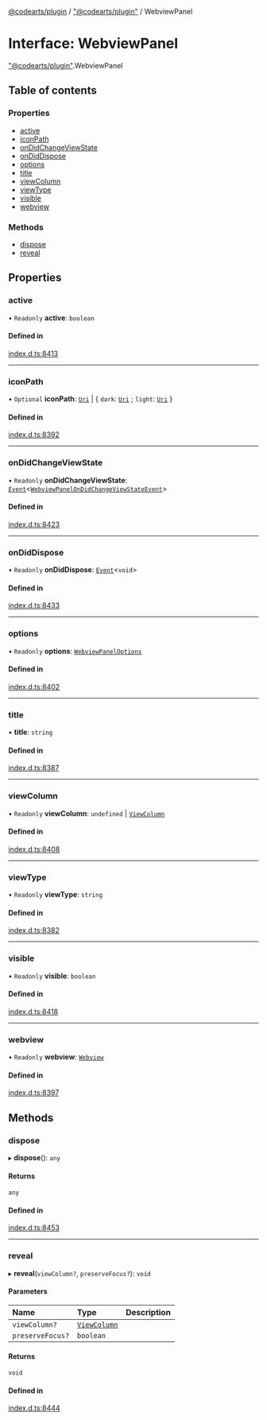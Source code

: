 [@codearts/plugin](../README.md) / ["@codearts/plugin"](../modules/_codearts_plugin_.md) / WebviewPanel

# Interface: WebviewPanel

["@codearts/plugin"](../modules/_codearts_plugin_.md).WebviewPanel

## Table of contents

### Properties

- [active](codearts_plugin_.WebviewPanel.md#active)
- [iconPath](codearts_plugin_.WebviewPanel.md#iconpath)
- [onDidChangeViewState](codearts_plugin_.WebviewPanel.md#ondidchangeviewstate)
- [onDidDispose](codearts_plugin_.WebviewPanel.md#ondiddispose)
- [options](codearts_plugin_.WebviewPanel.md#options)
- [title](codearts_plugin_.WebviewPanel.md#title)
- [viewColumn](codearts_plugin_.WebviewPanel.md#viewcolumn)
- [viewType](codearts_plugin_.WebviewPanel.md#viewtype)
- [visible](codearts_plugin_.WebviewPanel.md#visible)
- [webview](codearts_plugin_.WebviewPanel.md#webview)

### Methods

- [dispose](codearts_plugin_.WebviewPanel.md#dispose)
- [reveal](codearts_plugin_.WebviewPanel.md#reveal)

## Properties

### active

• `Readonly` **active**: `boolean`

#### Defined in

[index.d.ts:8413](https://github.com/huaweicloud/cloudide-plugin-api/blob/d4de966/index.d.ts#L8413)

___

### iconPath

• `Optional` **iconPath**: [`Uri`](../classes/codearts_plugin_.Uri.md) \| { `dark`: [`Uri`](../classes/codearts_plugin_.Uri.md) ; `light`: [`Uri`](../classes/codearts_plugin_.Uri.md)  }

#### Defined in

[index.d.ts:8392](https://github.com/huaweicloud/cloudide-plugin-api/blob/d4de966/index.d.ts#L8392)

___

### onDidChangeViewState

• `Readonly` **onDidChangeViewState**: [`Event`](codearts_plugin_.Event.md)<[`WebviewPanelOnDidChangeViewStateEvent`](codearts_plugin_.WebviewPanelOnDidChangeViewStateEvent.md)\>

#### Defined in

[index.d.ts:8423](https://github.com/huaweicloud/cloudide-plugin-api/blob/d4de966/index.d.ts#L8423)

___

### onDidDispose

• `Readonly` **onDidDispose**: [`Event`](codearts_plugin_.Event.md)<`void`\>

#### Defined in

[index.d.ts:8433](https://github.com/huaweicloud/cloudide-plugin-api/blob/d4de966/index.d.ts#L8433)

___

### options

• `Readonly` **options**: [`WebviewPanelOptions`](codearts_plugin_.WebviewPanelOptions.md)

#### Defined in

[index.d.ts:8402](https://github.com/huaweicloud/cloudide-plugin-api/blob/d4de966/index.d.ts#L8402)

___

### title

• **title**: `string`

#### Defined in

[index.d.ts:8387](https://github.com/huaweicloud/cloudide-plugin-api/blob/d4de966/index.d.ts#L8387)

___

### viewColumn

• `Readonly` **viewColumn**: `undefined` \| [`ViewColumn`](../enums/codearts_plugin_.ViewColumn.md)

#### Defined in

[index.d.ts:8408](https://github.com/huaweicloud/cloudide-plugin-api/blob/d4de966/index.d.ts#L8408)

___

### viewType

• `Readonly` **viewType**: `string`

#### Defined in

[index.d.ts:8382](https://github.com/huaweicloud/cloudide-plugin-api/blob/d4de966/index.d.ts#L8382)

___

### visible

• `Readonly` **visible**: `boolean`

#### Defined in

[index.d.ts:8418](https://github.com/huaweicloud/cloudide-plugin-api/blob/d4de966/index.d.ts#L8418)

___

### webview

• `Readonly` **webview**: [`Webview`](codearts_plugin_.Webview.md)

#### Defined in

[index.d.ts:8397](https://github.com/huaweicloud/cloudide-plugin-api/blob/d4de966/index.d.ts#L8397)

## Methods

### dispose

▸ **dispose**(): `any`

#### Returns

`any`

#### Defined in

[index.d.ts:8453](https://github.com/huaweicloud/cloudide-plugin-api/blob/d4de966/index.d.ts#L8453)

___

### reveal

▸ **reveal**(`viewColumn?`, `preserveFocus?`): `void`

#### Parameters

| Name | Type | Description |
| :------ | :------ | :------ |
| `viewColumn?` | [`ViewColumn`](../enums/codearts_plugin_.ViewColumn.md) |  |
| `preserveFocus?` | `boolean` |  |

#### Returns

`void`

#### Defined in

[index.d.ts:8444](https://github.com/huaweicloud/cloudide-plugin-api/blob/d4de966/index.d.ts#L8444)
